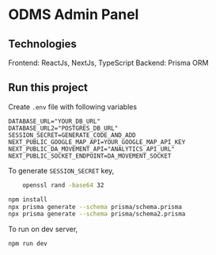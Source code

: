 # ODMS Admin Panel

## Technologies

Frontend: ReactJs, NextJs, TypeScript
Backend: Prisma ORM

## Run this project

Create `.env` file with following variables

```
DATABASE_URL="YOUR_DB_URL"
DATABASE_URL2="POSTGRES_DB_URL"
SESSION_SECRET=GENERATE_CODE_AND_ADD
NEXT_PUBLIC_GOOGLE_MAP_API=YOUR_GOOGLE_MAP_API_KEY
NEXT_PUBLIC_DA_MOVEMENT_API="ANALYTICS_API_URL"
NEXT_PUBLIC_SOCKET_ENDPOINT=DA_MOVEMENT_SOCKET
```

To generate `SESSION_SECRET` key,

```bash
    openssl rand -base64 32
```

```bash
npm install
npx prisma generate --schema prisma/schema.prisma
npx prisma generate --schema prisma/schema2.prisma
```

To run on dev server,

```bash
npm run dev
```
